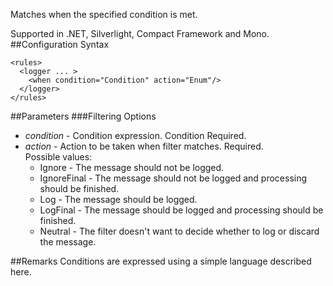 Matches when the specified condition is met. 

Supported in .NET, Silverlight, Compact Framework and Mono.
##Configuration Syntax
```
<rules>
  <logger ... >
    <when condition="Condition" action="Enum"/>
  </logger>
</rules>
```
##Parameters
###Filtering Options
* _condition_ - Condition expression. Condition Required.
* _action_ - Action to be taken when filter matches. Required.  
Possible values:
  * Ignore - The message should not be logged.
  * IgnoreFinal - The message should not be logged and processing should be finished.
  * Log - The message should be logged.
  * LogFinal - The message should be logged and processing should be finished.
  * Neutral - The filter doesn't want to decide whether to log or discard the message.

##Remarks
Conditions are expressed using a simple language described here.